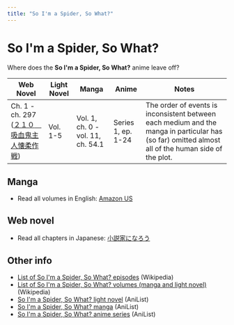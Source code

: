 ```yaml
---
title: "So I'm a Spider, So What?"
---
```


# So I'm a Spider, So What?

Where does the **So I'm a Spider, So What?** anime leave off?

<table>
    <thead>
        <tr>
            <th>Web Novel</th>
            <th>Light Novel</th>
            <th>Manga</th>
            <th>Anime</th>
            <th>Notes</th>
        </tr>
    </thead>
    <tbody>
        <tr>
            <td>Ch. 1 - ch. 297 (<a href="https://ncode.syosetu.com/n7975cr/297/">２１０　吸血鬼主人懐柔作戦</a>)</td>
            <td>Vol. 1-5</td>
            <td>Vol. 1, ch. 0 - vol. 11, ch. 54.1</td>
            <td>Series 1, ep. 1-24</td>
            <td>The order of events is inconsistent between each medium and the manga in particular has (so far) omitted almost all of the human side of the plot.</td>
        </tr>
    </tbody>
</table>

## Manga

* Read all volumes in English: [Amazon US](https://www.amazon.com/dp/B09XQDMD29)

## Web novel

* Read all chapters in Japanese: [小説家になろう](https://ncode.syosetu.com/n7975cr/)

## Other info

* [List of So I'm a Spider, So What? episodes](https://en.wikipedia.org/wiki/So_I%27m_a_Spider,_So_What%3F#Media) (Wikipedia)
* [List of So I'm a Spider, So What? volumes (manga and light novel)](https://en.wikipedia.org/wiki/So_I%27m_a_Spider,_So_What%3F#Media) (Wikipedia)
* [So I'm a Spider, So What? light novel](https://anilist.co/manga/86406/So-Im-a-Spider-So-What/) (AniList)
* [So I'm a Spider, So What? manga](https://anilist.co/manga/86952/So-Im-a-Spider-So-What/) (AniList)
* [So I'm a Spider, So What? anime series](https://anilist.co/anime/103632/So-Im-a-Spider-So-What/) (AniList)
